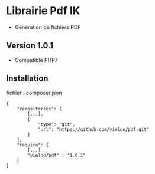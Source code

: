 # Librairie Pdf IK
* Génération de fichiers PDF

## Version 1.0.1
* Compatible PHP7

## Installation

fichier : composer.json

    {
        "repositories": [
            [...],
            {
                "type": "git",
                "url": "https://github.com/yieloo/pdf.git"
            }
        ],
        "require": {
            [...]
            "yieloo/pdf" : "1.0.1"
        }
    }

